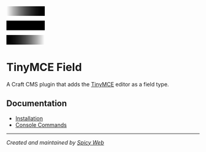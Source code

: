<img src="src/icon.svg" width="100">

# TinyMCE Field

A Craft CMS plugin that adds the [TinyMCE](https://www.tiny.cloud/tinymce/) editor as a field type.

## Documentation

- [Installation](docs/installation.md)
- [Console Commands](docs/console-commands.md)

---

*Created and maintained by [Spicy Web](https://spicyweb.com.au)*
